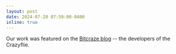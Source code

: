 ```yaml
---
layout: post
date: 2024-07-20 07:59:00-0400
inline: true
---
```


Our work was featured on the [Bitcraze blog](https://www.bitcraze.io/2024/07/bringing-model-predictive-control-to-the-crazyflie-with-tinympc/) -- the developers of the Crazyflie.
